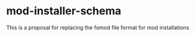 # mod-installer-schema
This is a proposal for replacing the fomod file format for mod installations
